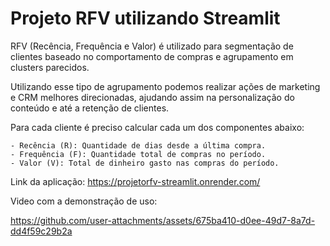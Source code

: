 # Projeto RFV utilizando Streamlit

RFV (Recência, Frequência e Valor) é utilizado para segmentação de clientes baseado no comportamento de compras e agrupamento em clusters parecidos. 

Utilizando esse tipo de agrupamento podemos realizar ações de marketing e CRM melhores direcionadas, 
ajudando assim na personalização do conteúdo e até a retenção de clientes.

Para cada cliente é preciso calcular cada um dos componentes abaixo:

    - Recência (R): Quantidade de dias desde a última compra.
    - Frequência (F): Quantidade total de compras no período.
    - Valor (V): Total de dinheiro gasto nas compras do período.
    
Link da aplicação:
https://projetorfv-streamlit.onrender.com/

Video com a demonstração de uso:

https://github.com/user-attachments/assets/675ba410-d0ee-49d7-8a7d-dd4f59c29b2a

